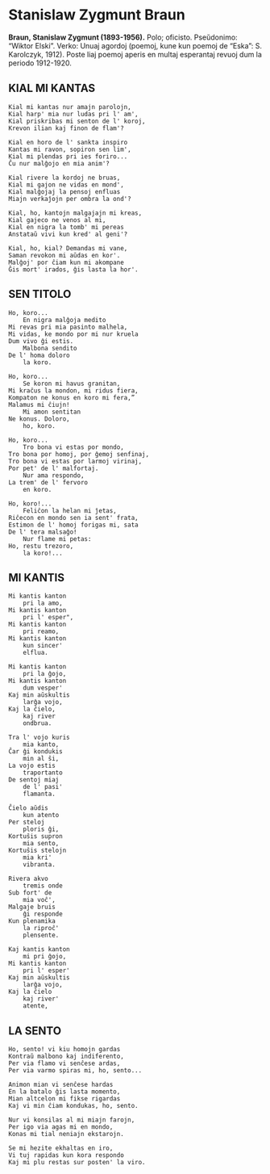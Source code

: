 # Stanislaw Zygmunt Braun
**Braun, Stanislaw Zygmunt (1893-1956).** Polo; oficisto. Pseŭdonimo: “Wiktor Elski”. Verko: Unuaj agordoj (poemoj, kune kun poemoj de “Eska”: S. Karolczyk, 1912). Poste liaj poemoj aperis en multaj esperantaj revuoj dum la periodo 1912-1920.

## KIAL MI KANTAS

    Kial mi kantas nur amajn parolojn,
    Kial harp' mia nur ludas pri l' am',
    Kial priskribas mi senton de l' koroj,
    Krevon ilian kaj finon de flam'?

    Kial en horo de l' sankta inspiro
    Kantas mi ravon, sopiron sen lim',
    Kial mi plendas pri ies foriro...
    Ĉu nur malĝojo en mia anim'?

    Kial rivere la kordoj ne bruas,
    Kial mi gajon ne vidas en mond',
    Kial malĝojaj la pensoj enfluas
    Miajn verkaĵojn per ombra la ond'?

    Kial, ho, kantojn malgajajn mi kreas,
    Kial gajeco ne venos al mi,
    Kial en nigra la tomb' mi pereas
    Anstataŭ vivi kun kred' al geni'?

    Kial, ho, kial? Demandas mi vane,
    Saman revokon mi aŭdas en kor'.
    Malĝoj' por ĉiam kun mi akompane
    Ĝis mort' irados, ĝis lasta la hor'.

## SEN TITOLO

    Ho, koro...
        En nigra malĝoja medito 
    Mi revas pri mia pasinto malhela,
    Mi vidas, ke mondo por mi nur kruela
    Dum vivo ĝi estis.
        Malbona sendito
    De l' homa doloro
        la koro.

    Ho, koro...
        Se koron mi havus granitan,
    Mi kraĉus la mondon, mi ridus fiera,
    Kompaton ne konus en koro mi fera,”
    Malamus mi ĉiujn!
        Mi amon sentitan
    Ne konus. Doloro,
        ho, koro.

    Ho, koro...
        Tro bona vi estas por mondo,
    Tro bona por homoj, por ĝemoj senfinaj,
    Tro bona vi estas por larmoj virinaj,
    Por pet' de l' malfortaj.
        Nur ama respondo,
    La trem' de l' fervoro
        en koro.

    Ho, koro!...
        Feliĉon la helan mi ĵetas,
    Riĉecon en mondo sen ia sent' frata,
    Estimon de l' homoj forigas mi, sata
    De l' tera malsaĝo!
        Nur flame mi petas:
    Ho, restu trezoro,
        la koro!...

## MI KANTIS

    Mi kantis kanton
        pri la amo,
    Mi kantis kanton
        pri l' esper",
    Mi kantis kanton
        pri reamo,
    Mi kantis kanton
        kun sincer'
        elflua.

    Mi kantis kanton
        pri la ĝojo,
    Mi kantis kanton
        dum vesper'
    Kaj min aŭskultis
        larĝa vojo,
    Kaj la ĉielo,
        kaj river
        ondbrua.

    Tra l' vojo kuris
        mia kanto,
    Ĉar ĝi kondukis
        min al ŝi,
    La vojo estis
        traportanto
    De sentoj miaj
        de l' pasi'
        flamanta.

    Ĉielo aŭdis
        kun atento
    Per steloj
        ploris ĝi,
    Kortuŝis supron
        mia sento,
    Kortuŝis stelojn
        mia kri'
        vibranta.

    Rivera akvo
        tremis onde
    Sub fort' de
        mia voĉ',
    Malgaje bruis
        ĝi responde
    Kun plenamika
        la riproĉ'
        plensente.

    Kaj kantis kanton
        mi pri ĝojo,
    Mi kantis kanton
        pri l' esper'
    Kaj min aŭskultis
        larĝa vojo,
    Kaj la ĉielo
        kaj river'
        atente,

## LA SENTO

    Ho, sento! vi kiu homojn gardas
    Kontraŭ malbono kaj indiferento,
    Per via flamo vi senĉese ardas,
    Per via varmo spiras mi, ho, sento...

    Animon mian vi senĉese hardas
    En la batalo ĝis lasta momento,
    Mian altcelon mi fikse rigardas
    Kaj vi min ĉiam kondukas, ho, sento.

    Nur vi konsilas al mi miajn farojn,
    Per igo via agas mi en mondo,
    Konas mi tial neniajn ekstarojn.

    Se mi hezite ekhaltas en iro,
    Vi tuj rapidas kun kora respondo
    Kaj mi plu restas sur posten' la viro.
